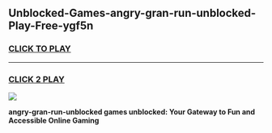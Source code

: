 
## Unblocked-Games-angry-gran-run-unblocked-Play-Free-ygf5n
<h3>
<a href="https://premium76.site?title=angry-gran-run-unblocked&ref=18A1">CLICK TO PLAY</a></h3>
<hr>

<h3>
<a href="https://premium76.site?title=angry-gran-run-unblocked&ref=18A1">CLICK 2 PLAY</a>
  
</h3>

<a href="https://premium76.site?title=angry-gran-run-unblocked&ref=18A1"><img src="https://clearcache.store/games.png"></a>


**angry-gran-run-unblocked games unblocked: Your Gateway to Fun and Accessible Online Gaming**
